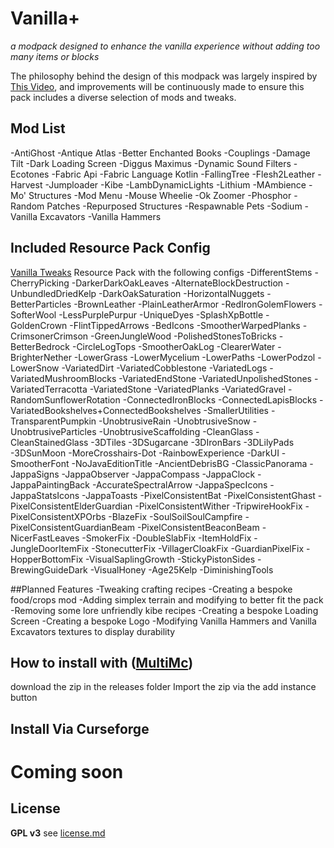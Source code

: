 # Vanilla+
*a modpack designed to enhance the vanilla experience without adding too many items or blocks*

The philosophy behind the design of this modpack was largely inspired by [This Video](https://www.youtube.com/watch?v=4KDybLytYtk), and improvements will be continuously made to ensure this pack includes a diverse selection of mods and tweaks.

## Mod List
-AntiGhost
-Antique Atlas
-Better Enchanted Books
-Couplings
-Damage Tilt
-Dark Loading Screen
-Diggus Maximus
-Dynamic Sound Filters
-Ecotones
-Fabric Api
-Fabric Language Kotlin
-FallingTree
-Flesh2Leather
-Harvest
-Jumploader
-Kibe
-LambDynamicLights
-Lithium
-MAmbience
-Mo' Structures
-Mod Menu
-Mouse Wheelie
-Ok Zoomer
-Phosphor
-Random Patches
-Repurposed Structures
-Respawnable Pets
-Sodium
-Vanilla Excavators
-Vanilla Hammers

## Included Resource Pack Config
[Vanilla Tweaks](https://vanillatweaks.net/) Resource Pack with the following configs
-DifferentStems
-CherryPicking
-DarkerDarkOakLeaves
-AlternateBlockDestruction
-UnbundledDriedKelp
-DarkOakSaturation
-HorizontalNuggets
-BetterParticles
-BrownLeather
-PlainLeatherArmor
-RedIronGolemFlowers
-SofterWool
-LessPurplePurpur
-UniqueDyes
-SplashXpBottle
-GoldenCrown
-FlintTippedArrows
-BedIcons
-SmootherWarpedPlanks
-CrimsonerCrimson
-GreenJungleWood
-PolishedStonesToBricks
-BetterBedrock
-CircleLogTops
-SmootherOakLog
-ClearerWater
-BrighterNether
-LowerGrass
-LowerMycelium
-LowerPaths
-LowerPodzol
-LowerSnow
-VariatedDirt
-VariatedCobblestone
-VariatedLogs
-VariatedMushroomBlocks
-VariatedEndStone
-VariatedUnpolishedStones
-VariatedTerracotta
-VariatedStone
-VariatedPlanks
-VariatedGravel
-RandomSunflowerRotation
-ConnectedIronBlocks
-ConnectedLapisBlocks
-VariatedBookshelves+ConnectedBookshelves
-SmallerUtilities
-TransparentPumpkin
-UnobtrusiveRain
-UnobtrusiveSnow
-UnobtrusiveParticles
-UnobtrusiveScaffolding
-CleanGlass
-CleanStainedGlass
-3DTiles
-3DSugarcane
-3DIronBars
-3DLilyPads
-3DSunMoon
-MoreCrosshairs-Dot
-RainbowExperience
-DarkUI
-SmootherFont
-NoJavaEditionTitle
-AncientDebrisBG
-ClassicPanorama
-JappaSigns
-JappaObserver
-JappaCompass
-JappaClock
-JappaPaintingBack
-AccurateSpectralArrow
-JappaSpecIcons
-JappaStatsIcons
-JappaToasts
-PixelConsistentBat
-PixelConsistentGhast
-PixelConsistentElderGuardian
-PixelConsistentWither
-TripwireHookFix
-PixelConsistentXPOrbs
-BlazeFix
-SoulSoilSoulCampfire
-PixelConsistentGuardianBeam
-PixelConsistentBeaconBeam
-NicerFastLeaves
-SmokerFix
-DoubleSlabFix
-ItemHoldFix
-JungleDoorItemFix
-StonecutterFix
-VillagerCloakFix
-GuardianPixelFix
-HopperBottomFix
-VisualSaplingGrowth
-StickyPistonSides
-BrewingGuideDark
-VisualHoney
-Age25Kelp
-DiminishingTools

##Planned Features
-Tweaking crafting recipes
-Creating a bespoke food/crops mod
-Adding simplex terrain and modifying to better fit the pack
-Removing some lore unfriendly kibe recipes
-Creating a bespoke Loading Screen
-Creating a bespoke Logo
-Modifying Vanilla Hammers and Vanilla Excavators textures to display durability

## How to install with ([MultiMc](https://multimc.org/))

download the zip in the releases folder
Import the zip via the add instance button

## Install Via Curseforge

# Coming soon

## License
**GPL v3**
see [license.md](./LICENSE.md)
